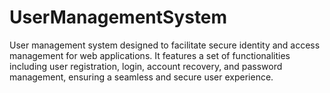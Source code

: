 # UserManagementSystem
User management system designed to facilitate secure identity and access management for web applications. It features a set of functionalities including user registration, login, account recovery, and password management, ensuring a seamless and secure user experience. 
